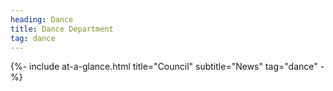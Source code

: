 ```yaml
---
heading: Dance
title: Dance Department
tag: dance
---
```


{%- include at-a-glance.html title="Council" subtitle="News" tag="dance" -%}